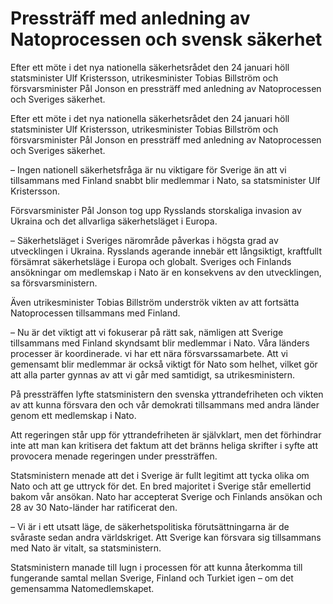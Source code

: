 # Pressträff med anledning av Natoprocessen och svensk säkerhet

Efter ett möte i det nya nationella säkerhetsrådet den 24 januari höll statsminister Ulf Kristersson, utrikesminister Tobias Billström och försvarsminister Pål Jonson en pressträff med anledning av Natoprocessen och Sveriges säkerhet.

Efter ett möte i det nya nationella säkerhetsrådet den 24 januari höll statsminister Ulf Kristersson, utrikesminister Tobias Billström och försvarsminister Pål Jonson en pressträff med anledning av Natoprocessen och Sveriges säkerhet.

– Ingen nationell säkerhetsfråga är nu viktigare för Sverige än att vi tillsammans med Finland snabbt blir medlemmar i Nato, sa statsminister Ulf Kristersson.

Försvarsminister Pål Jonson tog upp Rysslands storskaliga invasion av Ukraina och det allvarliga säkerhetsläget i Europa.

– Säkerhetsläget i Sveriges närområde påverkas i högsta grad av utvecklingen i Ukraina. Rysslands agerande innebär ett långsiktigt, kraftfullt försämrat säkerhetsläge i Europa och globalt. Sveriges och Finlands ansökningar om medlemskap i Nato är en konsekvens av den utvecklingen, sa försvarsministern.

Även utrikesminister Tobias Billström underströk vikten av att fortsätta Natoprocessen tillsammans med Finland.

– Nu är det viktigt att vi fokuserar på rätt sak, nämligen att Sverige tillsammans med Finland skyndsamt blir medlemmar i Nato. Våra länders processer är koordinerade. vi har ett nära försvarssamarbete. Att vi gemensamt blir medlemmar är också viktigt för Nato som helhet, vilket gör att alla parter gynnas av att vi går med samtidigt, sa utrikesministern.

På pressträffen lyfte statsministern den svenska yttrandefriheten och vikten av att kunna försvara den och vår demokrati tillsammans med andra länder genom ett medlemskap i Nato.

Att regeringen står upp för yttrandefriheten är självklart, men det förhindrar inte att man kan kritisera det faktum att det bränns heliga skrifter i syfte att provocera menade regeringen under pressträffen.

Statsministern menade att det i Sverige är fullt legitimt att tycka olika om Nato och att ge uttryck för det. En bred majoritet i Sverige står emellertid bakom vår ansökan. Nato har accepterat Sverige och Finlands ansökan och 28 av 30 Nato-länder har ratificerat den.

– Vi är i ett utsatt läge, de säkerhetspolitiska förutsättningarna är de svåraste sedan andra världskriget. Att Sverige kan försvara sig tillsammans med Nato är vitalt, sa statsministern.

Statsministern manade till lugn i processen för att kunna återkomma till fungerande samtal mellan Sverige, Finland och Turkiet igen – om det gemensamma Natomedlemskapet.
